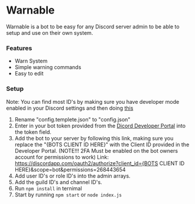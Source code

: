 # Warnable
Warnable is a bot to be easy for any Discord server admin to be able to setup and use on their own system.

### Features
- Warn System
- Simple warning commands
- Easy to edit

### Setup
Note: You can find most ID's by making sure you have developer mode enabled in your Discord settings and then doing [this](https://zachary.fun/i/ITp6y.png)
1. Rename "config.templete.json" to "config.json"
2. Enter in your bot token provided from the [Dicord Developer Portal](https://discordapp.com/developers/applications/) into the token field. 
3. Add the bot to your server by following this link, making sure you replace the "{BOTS CLIENT ID HERE}" with the Client ID provided in the Developer Portal. (NOTE!!! 2FA Must be enabled on the bot owners account for permissions to work)
Link: https://discordapp.com/oauth2/authorize?client_id={BOTS CLIENT ID HERE}&scope=bot&permissions=268443654
4. Add user ID's or role ID's into the admin arrays. 
5. Add the guild ID's and channel ID's.
6. Run `npm install` in ternimal
7. Start by running `npm start` or `node index.js`